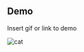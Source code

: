 
## Demo

Insert gif or link to demo

![cat](https://i.ibb.co/DDrKM6rV/Untitleddesign-ezgif-com-optimize.gif)